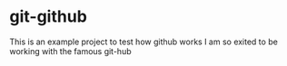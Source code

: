 # git-github
This is an example project to test how github works 
I am so exited to be working with the famous git-hub
